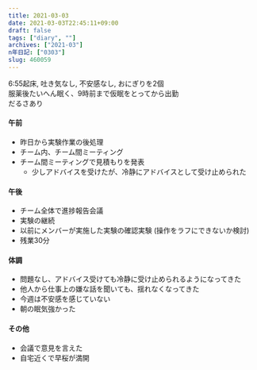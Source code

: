 ```yaml
---
title: 2021-03-03
date: 2021-03-03T22:45:11+09:00
draft: false
tags: ["diary", ""]
archives: ["2021-03"]
n年日記: ["0303"]
slug: 460059
---
```

6:55起床, 吐き気なし, 不安感なし, おにぎりを2個  
服薬後たいへん眠く、9時前まで仮眠をとってから出勤  
だるさあり
#### 午前
- 昨日から実験作業の後処理
- チーム内、チーム間ミーティング
- チーム間ミーティングで見積もりを発表
  - 少しアドバイスを受けたが、冷静にアドバイスとして受け止められた
#### 午後
- チーム全体で進捗報告会議
- 実験の継続
- 以前にメンバーが実施した実験の確認実験 (操作をラフにできないか検討)
- 残業30分
#### 体調
- 問題なし、アドバイス受けても冷静に受け止められるようになってきた
- 他人から仕事上の嫌な話を聞いても、揺れなくなってきた
- 今週は不安感を感じていない
- 朝の眠気強かった
#### その他
- 会議で意見を言えた
- 自宅近くで早桜が満開